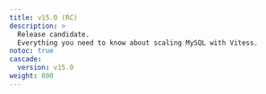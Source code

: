 ```yaml
---
title: v15.0 (RC)
description: >
  Release candidate.
  Everything you need to know about scaling MySQL with Vitess.
notoc: true
cascade:
  version: v15.0
weight: 800
---
```


